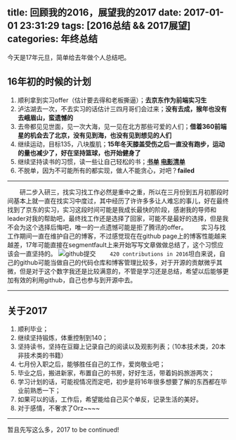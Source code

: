 title: 回顾我的2016，展望我的2017
date: 2017-01-01 23:31:29
tags: [2016总结 && 2017展望]
categories: 年终总结
---
今天是17年元旦，简单给去年做个人总结吧。
## 16年初的时候的计划
1. 顺利拿到实习offer（估计要去得和老板撕逼）；**去京东作为前端实习生**
2. 泸沽湖去一次，不去实习的话估计三四月哥们会过来；**没有去成，猴年也没有去峨眉山，蛮遗憾的**
3. 去帝都见见世面，见一次大海，见一见在北方那些可爱的人们；**借着360前端星的机会去了北京，没有见到海，也没有见到想见的人们**
4. 继续运动，目标135，八块腹肌；**15年冬天膝盖受伤之后一直没有跑步，运动的量也减少了，好在坚持篮球，也开始健身了**
5. 继续坚持读书的习惯，读一些让自己轻松的书；**[书单](https://book.douban.com/people/illuSioN4ng/collect)  [电影清单](https://movie.douban.com/people/illuSioN4ng/collect)**
6. 不脱单，因为不可能所有的都实现，做人不能贪心，对吧？**failed**


----------
&emsp;&emsp;研二步入研三，找实习找工作必然是重中之重，所以在三月份到五月初那段时间基本上就一直在找实习中度过，其中经历了许许多多让人难忘的事儿，好在最终找到了京东的实习，实习这段时间可能是我成长最快的阶段，感谢我的导师和leader对我的帮助吧，最终找工作还是选择了回家，可能不是最好的选择，但是我不会为这个选择后悔吧，唯一的一点遗憾可能是拒了腾讯的offer。
&emsp;&emsp;实习与找工作期间一直在维护自己的博客，不过感觉现在在github page上的博客性能越来越差，17年可能直接在segmentfault上来开始写写文章做做总结了，这个习惯应该会一直坚持的。
![github提交](https://sfault-image.b0.upaiyun.com/983/771/983771179-58689729bbe84_articlex)
&emsp;&emsp;`420 contributions in 2016`坦白来说，自己的github可能当做自己的代码仓库和博客管理比较多，对于开源的贡献微乎其微，但是对于这个数字我还是比较满意的，不管是学习还是总结，希望以后能够更加有效的利用github，自己也参与到开源中去。

----------
## 关于2017

1. 顺利毕业；
2. 继续坚持锻炼，体重控制到140；
3. 坚持读书，坚持在豆瓣上记录自己的阅读以及观影列表；（10本技术类，20本非技术类的书籍）
4. 七月份入职之后，能够胜任自己的工作，爱岗敬业吧；
5. 毕业之后，搬进新家，布置自己的书房，好好生活，带着妈妈旅游两次；
6. 学习计划的话，可能视情况而定吧，初步是将16年很多想要了解的东西都在毕业前熟悉一下；
7. 如果可以的话，工作后，希望能给自己买个单反，记录生活的美好。
8. 对于感情，不奢求了Orz~~~~

----------
暂且先写这么多，2017 to be continued!